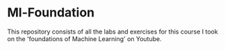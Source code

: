 # Ml-Foundation

This repository consists of all the labs and exercises for this course I took on the 'foundations of Machine Learning' on Youtube.
